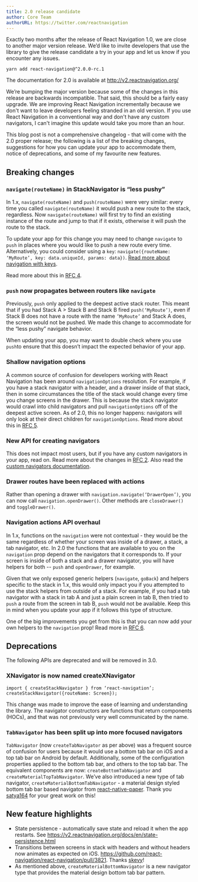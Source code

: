 ```yaml
---
title: 2.0 release candidate
author: Core Team
authorURL: https://twitter.com/reactnavigation
---
```


Exactly two months after the release of React Navigation 1.0, we are close to another major version release. We’d like to invite developers that use the library to give the release candidate a try in your app and let us know if you encounter any issues.

```
yarn add react-navigation@^2.0.0-rc.1
```

The documentation for 2.0 is available at http://v2.reactnavigation.org/

We’re bumping the major version because some of the changes in this release are backwards incompatible. That said, this should be a fairly easy upgrade. We are improving React Navigation incrementally because we don't want to leave developers feeling stranded in an old version. If you use React Navigation in a conventional way and don't have any custom navigators, I can't imagine this update would take you more than an hour.

This blog post is not a comprehensive changelog - that will come with the 2.0 proper release; the following is a list of the breaking changes, suggestions for how you can update your app to accommodate them, notice of deprecations, and some of my favourite new features. 

## Breaking changes

### `navigate(routeName)` in StackNavigator is “less pushy”

In 1.x, `navigate(routeName)` and `push(routeName)` were very similar: every time you called `navigate(routeName)` it would push a new route to the stack, regardless. Now `navigate(routeName)` will first try to find an existing instance of the route and jump to that if it exists, otherwise it will push the route to the stack.

To update your app for this change you may need to change `navigate` to `push` in places where you would like to push a new route every time. Alternatively, you could consider using a `key`: `navigate({routeName: ‘MyRoute’, key: data.uniqueId, params: data})`. [Read more about navigation with keys](docs/en/navigation-key.html).

Read more about this in [RFC 4](https://github.com/react-navigation/rfcs/blob/master/text/0004-less-pushy-navigate.md).

### `push` now propagates between routers like `navigate`

Previously, `push` only applied to the deepest active stack router. This meant that if you had Stack A > Stack B and Stack B fired `push(‘MyRoute’)`, even if Stack B does not have a route with the name `’MyRoute’` and Stack A does, the screen would not be pushed. We made this change to accommodate for the “less pushy” navigate behavior.

When updating your app, you may want to double check where you use `push`to ensure that this doesn’t impact the expected behavior of your app.

### Shallow navigation options

A common source of confusion for developers working with React Navigation has been around `navigationOptions` resolution. For example, if you have a stack navigator with a header, and a drawer inside of that stack, then in some circumstances the title of the stack would change every time you change screens in the drawer. This is because the stack navigator would crawl into child navigators and pull `navigationOptions` off of the deepest active screen. As of 2.0, this no longer happens: navigators will only look at their direct children for `navigationOptions`. Read more about this in [RFC 5](https://github.com/react-navigation/rfcs/blob/master/text/0005-shallow-navigation-options.md).

### New API for creating navigators

This does not impact most users, but if you have any custom navigators in your app, read on. Read more about the changes in [RFC 2](https://github.com/react-navigation/rfcs/blob/master/text/0002-navigator-view-api.md). Also read the [custom navigators documentation](https://v2.reactnavigation.org/docs/en/custom-navigators.html).

### Drawer routes have been replaced with actions

Rather than opening a drawer with `navigation.navigate(‘DrawerOpen’)`, you can now call `navigation.openDrawer()`. Other methods are `closeDrawer()` and `toggleDrawer()`.

### Navigation actions API overhaul

In 1.x, functions on the `navigation` were not contextual - they would be the same regardless of whether your screen was inside of a drawer, a stack, a tab navigator, etc. In 2.0 the functions that are available to you on the `navigation` prop depend on the navigators that it corresponds to. If your screen is inside of both a stack and a drawer navigator, you will have helpers for both -- `push` and `openDrawer`, for example. 

Given that we only exposed generic helpers (`navigate`, `goBack`) and helpers specific to the stack in 1.x, this would only impact you if you attempted to use the stack helpers from outside of a stack. For example, if you had a tab navigator with a stack in tab A and just a plain screen in tab B, then tried to `push` a route from the screen in tab B, `push` would not be available. Keep this in mind when you update your app if it follows this type of structure.

One of the big improvements you get from this is that you can now add your own helpers to the `navigation` prop!  Read more in [RFC 6](https://github.com/react-navigation/rfcs/blob/master/text/0006-action-creators.md).

## Deprecations

The following APIs are deprecated and will be removed in 3.0.

### XNavigator is now named createXNavigator

```
import { createStackNavigator } from ‘react-navigation’;
createStackNavigator({routeName: Screen});
```

This change was made to improve the ease of learning and understanding the library. The navigator constructors are functions that return components (HOCs), and that was not previously very well communicated by the name.

### `TabNavigator` has been split up into more focused navigators

`TabNavigator` (now `createTabNavigator` as per above) was a frequent source of confusion for users because it would use a bottom tab bar on iOS and a top tab bar on Android by default. Additionally, some of the configuration properties applied to the bottom tab bar, and others to the top tab bar. The equivalent components are now: `createBottomTabNavigator` and `createMaterialTopTabNavigator`. We’ve also introduced a new type of tab navigator, `createMaterialBottomTabNavigator` - a material design styled bottom tab bar based navigator from [react-native-paper](https://github.com/callstack/react-native-paper). Thank you [satya164](http://github.com/satya164) for your great work on this!

## New feature highlights

- State persistence - automatically save state and reload it when the app restarts. See https://v2.reactnavigation.org/docs/en/state-persistence.html
- Transitions between screens in stack with headers and without headers now animates as expected on iOS. https://github.com/react-navigation/react-navigation/pull/3821. Thanks [skevy](https://github.com/skevy)!
- As mentioned above, `createMaterialBottomNavigator` is a new navigator type that provides the material design bottom tab bar pattern.
